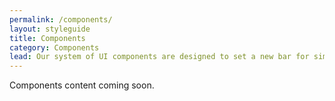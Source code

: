 ```yaml
---
permalink: /components/
layout: styleguide
title: Components
category: Components
lead: Our system of UI components are designed to set a new bar for simplicity and consistency across government services, while providing you with plug-and-play design and code.
---
```


Components content coming soon.

